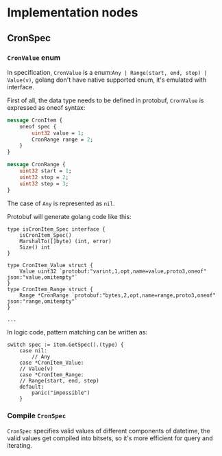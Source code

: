 # Implementation nodes

## CronSpec

### `CronValue` enum

In specification, `CronValue` is a enum:`Any | Range(start, end, step) | Value(v)`, golang don't have native supported enum, it's emulated with interface.

First of all, the data type needs to be defined in protobuf, `CronValue` is expressed as oneof syntax:

```protobuf
message CronItem {
    oneof spec {
        uint32 value = 1;
        CronRange range = 2;
    }
}

message CronRange {
    uint32 start = 1;
    uint32 stop = 2;
    uint32 step = 3;
}
```

The case of `Any` is represented as `nil`.

Protobuf will generate golang code like this:

```golang
type isCronItem_Spec interface {
	isCronItem_Spec()
	MarshalTo([]byte) (int, error)
	Size() int
}

type CronItem_Value struct {
	Value uint32 `protobuf:"varint,1,opt,name=value,proto3,oneof" json:"value,omitempty"`
}
type CronItem_Range struct {
	Range *CronRange `protobuf:"bytes,2,opt,name=range,proto3,oneof" json:"range,omitempty"`
}

...
```

In logic code, pattern matching can be written as:

```golang
switch spec := item.GetSpec().(type) {
	case nil:
		// Any
	case *CronItem_Value:
    // Value(v)
	case *CronItem_Range:
    // Range(start, end, step)
	default:
		panic("impossible")
	}
```

### Compile `CronSpec`

`CronSpec` specifies valid values of different components of datetime, the valid values get compiled into bitsets, so it's more efficient for query and iterating.